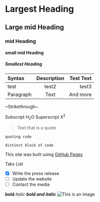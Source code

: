 # Largest Heading
## Large mid Heading
### mid Heading
#### small mid Heading
##### Smallest Heading

| Syntax      | Description | Test Text     |
| :---        |    :----:   |          ---: |
| test      | test2       | test3   |
| Paragraph   | Text        | And more      |

~Strikethrough~

Subscript H<sub>2</sub>O Superscript X<sup>2</sup>

> Text that is a quote

`quoting code`
```
distinct block of code
```
This site was built using [GitHub Pages](https://pages.github.com/)

Taks List
- [x] Write the press release
- [ ] Update the website
- [ ] Contact the media

**bold**
*italic*
***bold and italic***
![This is an image](https://iconarchive.com/download/i107331/google/noto-emoji-animals-nature/22221-cat.ico)